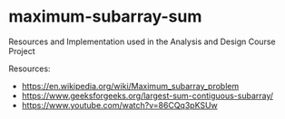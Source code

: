 # maximum-subarray-sum
Resources and Implementation used in the Analysis and Design Course Project


Resources:
- https://en.wikipedia.org/wiki/Maximum_subarray_problem
- https://www.geeksforgeeks.org/largest-sum-contiguous-subarray/
- https://www.youtube.com/watch?v=86CQq3pKSUw

